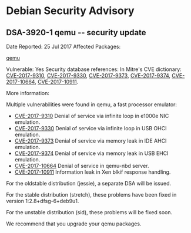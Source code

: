 
Debian Security Advisory
========================


DSA-3920-1 qemu -- security update
----------------------------------



Date Reported:
25 Jul 2017
Affected Packages:

[qemu](https://packages.debian.org/src:qemu)

Vulnerable:
Yes
Security database references:
In Mitre's CVE dictionary: [CVE-2017-9310](https://security-tracker.debian.org/tracker/CVE-2017-9310), [CVE-2017-9330](https://security-tracker.debian.org/tracker/CVE-2017-9330), [CVE-2017-9373](https://security-tracker.debian.org/tracker/CVE-2017-9373), [CVE-2017-9374](https://security-tracker.debian.org/tracker/CVE-2017-9374), [CVE-2017-10664](https://security-tracker.debian.org/tracker/CVE-2017-10664), [CVE-2017-10911](https://security-tracker.debian.org/tracker/CVE-2017-10911).  

More information:

Multiple vulnerabilities were found in qemu, a fast processor
emulator:


* [CVE-2017-9310](https://security-tracker.debian.org/tracker/CVE-2017-9310)
Denial of service via infinite loop in e1000e NIC emulation.
* [CVE-2017-9330](https://security-tracker.debian.org/tracker/CVE-2017-9330)
Denial of service via infinite loop in USB OHCI emulation.
* [CVE-2017-9373](https://security-tracker.debian.org/tracker/CVE-2017-9373)
Denial of service via memory leak in IDE AHCI emulation.
* [CVE-2017-9374](https://security-tracker.debian.org/tracker/CVE-2017-9374)
Denial of service via memory leak in USB EHCI emulation.
* [CVE-2017-10664](https://security-tracker.debian.org/tracker/CVE-2017-10664)
Denial of service in qemu-nbd server.
* [CVE-2017-10911](https://security-tracker.debian.org/tracker/CVE-2017-10911)
Information leak in Xen blkif response handling.


For the oldstable distribution (jessie), a separate DSA will be issued.


For the stable distribution (stretch), these problems have been fixed in
version 1:2.8+dfsg-6+deb9u1.


For the unstable distribution (sid), these problems will be fixed soon.


We recommend that you upgrade your qemu packages.





